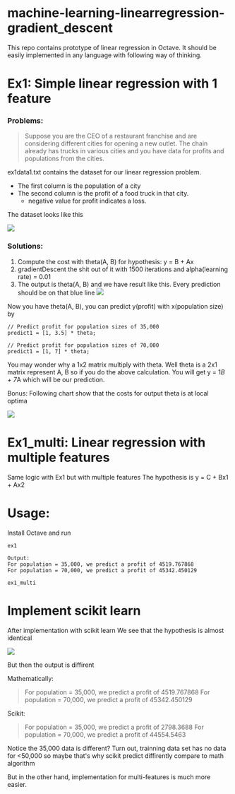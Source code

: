 # machine-learning-linearregression-gradient_descent

This repo contains prototype of linear regression in Octave.
It should be easily implemented in any language with following way of thinking.

# Ex1: Simple linear regression with 1 feature
### Problems:
> Suppose you are the CEO of a
> restaurant franchise and are considering different cities for opening a new
> outlet. The chain already has trucks in various cities and you have data for
> profits and populations from the cities.

ex1data1.txt contains the dataset for our linear regression problem.
- The first column is the population of a city
- The second column is the profit of a food truck in that city. 
    * negative value for profit indicates a loss.

The dataset looks like this

![](https://image.ibb.co/fZgHdn/data_plot.png)

### Solutions:
1. Compute the cost with theta(A, B) for hypothesis: y = B + Ax
2. gradientDescent the shit out of it with 1500 iterations and alpha(learning rate) = 0.01
3. The output is theta(A, B)
and we have result like this. Every prediction should be on that blue line
![](https://image.ibb.co/kRstjS/linear_regression.png)

Now you have theta(A, B), you can predict y(profit) with x(population size) by 
```
// Predict profit for population sizes of 35,000
predict1 = [1, 3.5] * theta;

// Predict profit for population sizes of 70,000
predict1 = [1, 7] * theta;
```
You may wonder why a 1x2 matrix multiply with theta.
Well theta is a 2x1 matrix represent A, B so if you do the above calculation. 
You will get y = 1*B + 7*A which will be our prediction.

Bonus:
Following chart show that the costs for output theta is at local optima

![](https://image.ibb.co/fv9sTn/costs.png)

# Ex1_multi: Linear regression with multiple features
Same logic with Ex1 but with multiple features
The hypothesis is y = C + Bx1 + Ax2


# Usage:
Install Octave and run 
```
ex1

Output:
For population = 35,000, we predict a profit of 4519.767868
For population = 70,000, we predict a profit of 45342.450129
```

```
ex1_multi
```

# Implement scikit learn
After implementation with scikit learn
We see that the hypothesis is almost identical

![](https://image.ibb.co/dvBFon/compare.png)

But then the output is diffirent

Mathematically:
> For population = 35,000, we predict a profit of 4519.767868
> For population = 70,000, we predict a profit of 45342.450129

Scikit:
> For population = 35,000, we predict a profit of 2798.3688
> For population = 70,000, we predict a profit of 44554.5463

Notice the 35,000 data is different?
Turn out, trainning data set has no data for <50,000 so maybe that's why scikit predict diffirently compare to math algorithm
 
But in the other hand, implementation for multi-features is much more easier.
 
